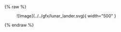 {% raw %}

<figure markdown="span">
  ![Image](../../gfx/lunar_lander.svg){ width="500" }
</figure>

{% endraw %}